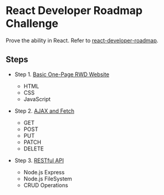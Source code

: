 # React Developer Roadmap Challenge

Prove the ability in React.
Refer to [react-developer-roadmap](https://github.com/adam-golab/react-developer-roadmap).

## Steps

- Step 1. [Basic One-Page RWD Website](https://harry-chiu.github.io/react-developer-roadmap-challenge/step1)
    - HTML
    - CSS
    - JavaScript

- Step 2. [AJAX and Fetch](https://harry-chiu.github.io/react-developer-roadmap-challenge/step2)
    - GET
    - POST
    - PUT
    - PATCH
    - DELETE

- Step 3. [RESTful API](https://harry-chiu.github.io/react-developer-roadmap-challenge/step3)
    - Node.js Express
    - Node.js FileSystem
    - CRUD Operations